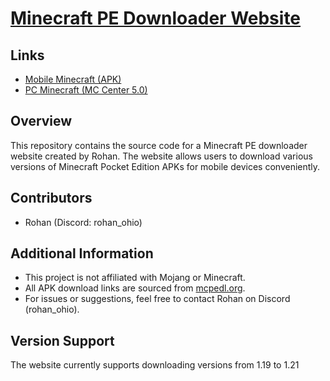 # [Minecraft PE Downloader Website](https://rohandacoder.github.io/MCPE-Free/)


## Links
- [Mobile Minecraft (APK)](https://rohandacoder.github.io/MCPE-Free/)
- [PC Minecraft (MC Center 5.0)](https://github.com/RohanDaCoder/MCPE-Free/raw/main/MCenters%205.0.exe)

## Overview
This repository contains the source code for a Minecraft PE downloader website created by Rohan. The website allows users to download various versions of Minecraft Pocket Edition APKs for mobile devices conveniently.


## Contributors
- Rohan (Discord: rohan_ohio)

## Additional Information
- This project is not affiliated with Mojang or Minecraft.
- All APK download links are sourced from [mcpedl.org](https://mcpedl.org/).
- For issues or suggestions, feel free to contact Rohan on Discord (rohan_ohio).

## Version Support
The website currently supports downloading versions from 1.19 to 1.21
